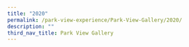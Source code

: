 ```yaml
---
title: "2020"
permalink: /park-view-experience/Park-View-Gallery/2020/
description: ""
third_nav_title: Park View Gallery
---
```

